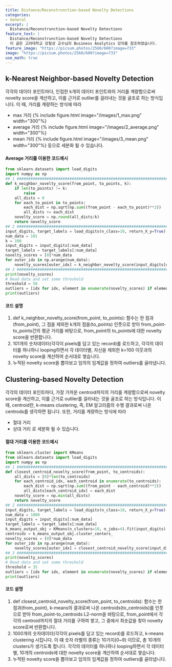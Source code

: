 ```yaml
---
title: Distance/Reconstrunction-based Novelty Detections
categories:
- General
excerpt: |
  Distance/Reconstrunction-based Novelty Detections
feature_text: |
  Distance/Reconstrunction-based Novelty Detections
  이 글은 고려대학교 강필성 교수님의 Business Analytics 강의를 참조하였습니다.
feature_image: "https://picsum.photos/2560/600?image=733"
image: "https://picsum.photos/2560/600?image=733"
use_math: true
---
```






<h2> k-Nearest Neighbor-based Novelty Detection </h2>

각각의 데이터 포인트마다, 인접한 k개의 데이터 포인트와의 거리를 계량함으로써 novelty score을 계산하고, 이를 근거로 outlier를 걸러내는 것을 골조로 하는 방식입니다. 이 때, 거리를 계량하는 방식에 따라
* max 거리
{% include figure.html image="/images/1_max.png" width="300"%}
* average 거리
{% include figure.html image="/images/2_average.png" width="300"%}
* mean 거리
{% include figure.html image="/images/3_mean.png" width="300"%}
등으로 세분화 될 수 있습니다.



<h4> Average 거리를 이용한 코드예시 </h4>

```python
from sklearn.datasets import load_digits
import numpy as np
## 1 ############################################################################################
def k_neighbor_novelty_score(from_point, to_points, k):
    if len(to_points) != k:
        raise
    all_dists = 0
    for each_to_point in to_points:
        each_dist = np.sqrt(np.sum((from_point - each_to_point)**2))
        all_dists += each_dist
    novelty_score = np.round(all_dists/k)
    return novelty_score
## 2 ############################################################################################
input_digits, target_labels = load_digits(n_class=10, return_X_y=True)
num_data = 101
k = 100
input_digits = input_digits[:num_data]
target_labels = target_labels[:num_data]
novelty_scores = [0]*num_data
for outer_idx in np.arange(num_data):
    novelty_scores[outer_idx] = k_neighbor_novelty_score(input_digits[outer_idx], [element for inner_idx, element in enumerate(input_digits) if inner_idx != outer_idx], k)
## 3 ############################################################################################
print(novelty_scores)
# Read data and set some threshold
threshold = 50
outliers = [idx for idx, element in enumerate(novelty_scores) if element > threshold]
print(outliers)
```



<h4> 코드 설명 </h4>

1. def k_neighbor_novelty_score(from_point, to_points):
함수는 한 점과(from_point), 그 점을 제외한 k개의 점을(to_points) 인풋으로 받아
from_point-to_points간의 평균 거리를 바탕으로, from_point의 to_points에 대한 novelty score을 반환합니다.
2. 101개의 숫자데이터(각각이 pixels를 담고 있는 record)를 로드하고, 각각의 데이터를 하나하나 looping하면서 각 데이터별, 자신을 제외한 k=100 이웃과의 novelty score을 계산하여 순서대로 쌓습니다.
3. 누적된 novelty score을 뽑아보고 임의의 임계값을 정하여 outliers를 골라냅니다.





<h2> Clustering-based Novelty Detection </h2>

각각의 데이터 포인트마다, 가장 가까운 centroid까지의 거리를 계량함으로써 novelty score을 계산하고, 이를 근거로 outlier를 걸러내는 것을 골조로 하는 방식입니다.
이 때, centroid란, k-means clustering, 즉, EM 알고리즘의 수행 결과로써 나온 centrods를 생각하면 됩니다.
또한, 거리를 계량하는 방식에 따라
* 절대 거리
* 상대 거리
로 세분화 될 수 있습니다.



<h4> 절대 거리를 이용한 코드예시 </h4>

```python
from sklearn.cluster import KMeans
from sklearn.datasets import load_digits
import numpy as np
## 1 ############################################################################################
def closest_centroid_novelty_score(from_point, to_centroids):
    all_dists = [0]*len(to_centroids)
    for each_centroid_idx, each_centroid in enumerate(to_centroids):
        each_dist = np.sqrt(np.sum((from_point - each_centroid)**2))
        all_dists[each_centroid_idx] = each_dist
    novelty_score = np.min(all_dists)
    return novelty_score
## 2 ############################################################################################
input_digits, target_labels = load_digits(n_class=10, return_X_y=True)
num_data = 1000
input_digits = input_digits[:num_data]
target_labels = target_labels[:num_data]
k_means_output_obj = KMeans(n_clusters=10, n_jobs=4).fit(input_digits)
centroids = k_means_output_obj.cluster_centers_
novelty_scores = [0]*num_data
for outer_idx in np.arange(num_data):
    novelty_scores[outer_idx] = closest_centroid_novelty_score(input_digits[outer_idx], centroids)
## 3 ############################################################################################
print(novelty_scores)
# Read data and set some threshold
threshold = 35
outliers = [idx for idx, element in enumerate(novelty_scores) if element > threshold]
print(outliers)
```



<h4> 코드 설명 </h4>

1. def closest_centroid_novelty_score(from_point, to_centroids):
함수는 한 점과(from_point), k-means의 결과로써 나온 centroids(to_centroids)를 인풋으로 받아
from_point-to_centroids L2-norm을 바탕으로, from_point에서 각각의 centroid까지의 절대 거리를 구하여 쌓고, 그 중에서 최솟값을 찾아 novelty score로써 반환합니다.
2. 1000개의 숫자데이터(각각이 pixels를 담고 있는 record)를 로드하고, k-means clustering 시킵니다. 이 떄 숫자 라벨의 종류는 10가지(0~9) 이므로, 총 10개의 clusters가 생기도록 합니다.
각각의 데이터를 하나하나 looping하면서 각 데이터별, 10개의 centroids에 대한 novelty score을 계산하여 순서대로 쌓습니다.
3. 누적된 novelty score을 뽑아보고 임의의 임계값을 정하여 outliers를 골라냅니다.
